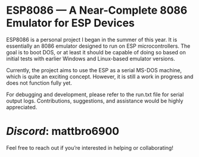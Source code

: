 # ESP8086 — A Near-Complete 8086 Emulator for ESP Devices
ESP8086 is a personal project I began in the summer of this year. It is essentially an 8086 emulator designed to run on ESP microcontrollers. The goal is to boot DOS, or at least it should be capable of doing so based on initial tests with earlier Windows and Linux-based emulator versions.

Currently, the project aims to use the ESP as a serial MS-DOS machine, which is quite an exciting concept. However, it is still a work in progress and does not function fully yet.

For debugging and development, please refer to the run.txt file for serial output logs. Contributions, suggestions, and assistance would be highly appreciated.

# *Discord*: mattbro6900
Feel free to reach out if you’re interested in helping or collaborating!
